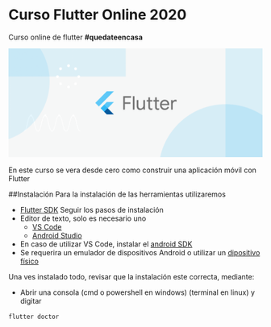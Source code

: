 # Curso Flutter Online 2020
Curso online de flutter **#quedateencasa**

![](image_readme/image.png)

En este curso se vera desde cero como construir una aplicación móvil con Flutter

##Instalación
Para la instalación de las herramientas utilizaremos
* [Flutter SDK](https://flutter.dev/docs/get-started/install) Seguir los pasos de instalación
* Editor de texto, solo es necesario uno
    * [VS Code](https://code.visualstudio.com/download)
    * [Android Studio](https://developer.android.com/studio)
* En caso de utilizar VS Code, instalar el [android SDK](https://developer.android.com/studio)
* Se requerira un emulador de dispositivos Android o utilizar un [dipositivo físico](https://www.jiho.com/es/recuperar-datos/habilitar-usb-depuracion-en-android.html)

Una ves instalado todo, revisar que la instalación este correcta, mediante:
* Abrir una consola (cmd o powershell en windows) (terminal en linux) y digitar
```bash
flutter doctor
```
